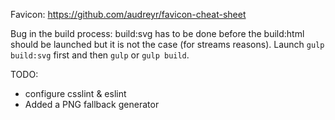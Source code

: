 Favicon: https://github.com/audreyr/favicon-cheat-sheet

Bug in the build process:
build:svg has to be done before the build:html should be launched but it is not the case (for streams reasons).
Launch `gulp build:svg` first and then `gulp` or `gulp build`.

TODO:
- configure csslint & eslint
- Added a PNG fallback generator